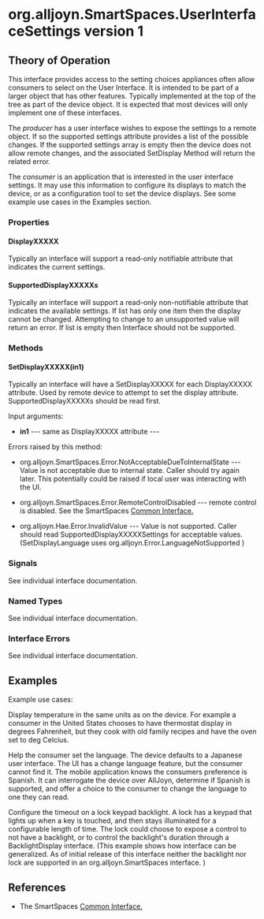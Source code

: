 # org.alljoyn.SmartSpaces.UserInterfaceSettings version 1

## Theory of Operation


This interface provides access to the setting choices appliances often allow
consumers to select on the User Interface.  It is intended to be part of a 
larger object that has other features.  Typically implemented at the top of the
tree as part of the device object.  It is expected that most devices will only 
implement one of these interfaces.

The _producer_ has a user interface wishes to expose the settings to a remote 
object.  If so the supported settings attribute provides
a list of the possible changes.  If the supported settings array is empty then
the device does not allow remote changes, and the associated SetDisplay Method 
will return the related error.

The _consumer_ is an application that is interested in the user interface 
settings.  It may use this information to configure its displays to match the
device, or as a configuration tool to set the device displays.  See some example
use cases in the Examples section.


### Properties

#### DisplayXXXXX

Typically an interface will support a read-only notifiable attribute that 
indicates the current settings.

#### SupportedDisplayXXXXXs

Typically an interface will support a read-only non-notifiable attribute that 
indicates the available settings.  If list has only one item then the display 
cannot be changed.  Attempting to change to an unsupported value will return an 
error.  If list is empty then Interface should not be supported.

### Methods

#### SetDisplayXXXXX(in1)

Typically an interface will have a SetDisplayXXXXX for each DisplayXXXXX 
attribute.  Used by remote device to attempt to set the display attribute.
SupportedDisplayXXXXXs should be read first.

Input arguments:

* **in1** --- same as DisplayXXXXX attribute  --- 

Errors raised by this method:

* org.alljoyn.SmartSpaces.Error.NotAcceptableDueToInternalState --- Value is not 
acceptable due to internal state.  Caller should try again later. This 
potentially could be raised if local user was interacting with the UI.

* org.alljoyn.SmartSpaces.Error.RemoteControlDisabled --- remote control is 
disabled.   See the SmartSpaces [Common Interface.](../org.alljoyn.SmartSpaces/Common-v1)

* org.alljoyn.Hae.Error.InvalidValue --- Value is not supported.  Caller should 
read SupportedDisplayXXXXXSettings for acceptable values. 
(SetDisplayLanguage uses org.alljoyn.Error.LanguageNotSupported )

### Signals

See individual interface documentation.

### Named Types

See individual interface documentation.

### Interface Errors

See individual interface documentation.


## Examples

Example use cases:

Display temperature in the same units as on the device.
For example a consumer in the United States chooses to have thermostat display
in degrees Fahrenheit, but they cook with old family recipes and have the oven
set to deg Celcius.

Help the consumer set the language.
The device defaults to a Japanese user interface.  The UI has a change language
feature, but the consumer cannot find it.  The mobile application knows the 
consumers preference is Spanish. It can interrogate the device over AllJoyn,
determine if Spanish is supported, and offer a choice to the consumer to change
the language to one they can read.

Configure the timeout on a lock keypad backlight.  A lock has a keypad that 
lights up when a key is touched, and then stays illuminated for a configurable
length of time.  The lock could choose to expose a control to not have a 
backlight, or to control the backlight's duration through a BacklightDisplay 
interface.  (This example shows how interface can be generalized.  As of initial
release of this interface neither the backlight nor lock are supported in an 
org.alljoyn.SmartSpaces interface. )

## References

* The SmartSpaces [Common Interface.](../org.alljoyn.SmartSpaces/Common-v1)